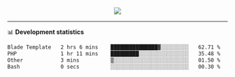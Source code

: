 <h3 align="center">
  <a href="https://github.com/hwalker928">
      <img src="https://github-profile-trophy.vercel.app/?username=hwalker928&no-bg=true&no-frame=true">
  </a>
</h3>


<hr>

📊 **Development statistics**

<!--START_SECTION:waka-->

```txt
Blade Template   2 hrs 6 mins    ███████████████▓░░░░░░░░░   62.71 %
PHP              1 hr 11 mins    █████████░░░░░░░░░░░░░░░░   35.48 %
Other            3 mins          ▒░░░░░░░░░░░░░░░░░░░░░░░░   01.50 %
Bash             0 secs          ░░░░░░░░░░░░░░░░░░░░░░░░░   00.30 %
```

<!--END_SECTION:waka-->
